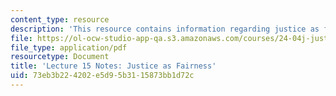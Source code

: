 ```yaml
---
content_type: resource
description: 'This resource contains information regarding justice as fairness. '
file: https://ol-ocw-studio-app-qa.s3.amazonaws.com/courses/24-04j-justice-spring-2012/73eb3b224202e5d95b3115873bb1d72c_MIT24_04JS12_lec15.pdf
file_type: application/pdf
resourcetype: Document
title: 'Lecture 15 Notes: Justice as Fairness'
uid: 73eb3b22-4202-e5d9-5b31-15873bb1d72c
---
```

